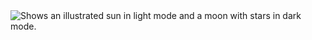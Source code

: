 <picture>
  <source media="(prefers-color-scheme: dark)" srcset="[https://user-images.githubusercontent.com/25423296/163456776-7f95b81a-f1ed-45f7-b7ab-8fa810d529fa.png](https://docs.google.com/document/d/1BMW_eTA6Se86VEPuhOLOsbOxhDZgOKQWSr_sqJsal-s/edit?usp=sharing)">
  <img alt="Shows an illustrated sun in light mode and a moon with stars in dark mode." src="[https://user-images.githubusercontent.com/25423296/163456779-a8556205-d0a5-45e2-ac17-42d089e3c3f8.png](https://docs.google.com/document/d/1BMW_eTA6Se86VEPuhOLOsbOxhDZgOKQWSr_sqJsal-s/edit?usp=sharing)">
</picture>
